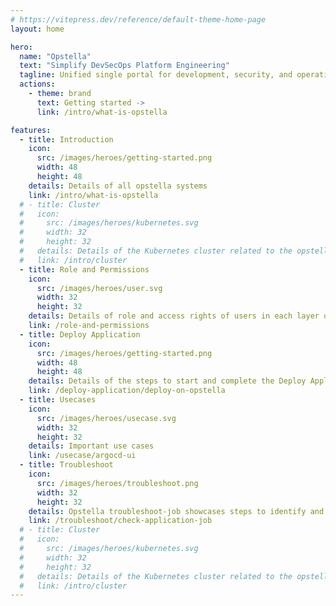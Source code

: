 ```yaml
---
# https://vitepress.dev/reference/default-theme-home-page
layout: home

hero:
  name: "Opstella"
  text: "Simplify DevSecOps Platform Engineering"
  tagline: Unified single portal for development, security, and operations to create a secure and efficient application onboarding experience for enterprises that focus on fast, reliable, and scalable software delivery.
  actions:
    - theme: brand
      text: Getting started ->
      link: /intro/what-is-opstella

features:
  - title: Introduction
    icon:
      src: /images/heroes/getting-started.png
      width: 48
      height: 48
    details: Details of all opstella systems
    link: /intro/what-is-opstella
  # - title: Cluster
  #   icon:
  #     src: /images/heroes/kubernetes.svg
  #     width: 32
  #     height: 32
  #   details: Details of the Kubernetes cluster related to the opstella system
  #   link: /intro/cluster
  - title: Role and Permissions
    icon:
      src: /images/heroes/user.svg
      width: 32
      height: 32
    details: Details of role and access rights of users in each layer of opstella and how to use the user menu
    link: /role-and-permissions
  - title: Deploy Application
    icon:
      src: /images/heroes/getting-started.png
      width: 48
      height: 48
    details: Details of the steps to start and complete the Deploy Application
    link: /deploy-application/deploy-on-opstella
  - title: Usecases
    icon:
      src: /images/heroes/usecase.svg
      width: 32
      height: 32
    details: Important use cases
    link: /usecase/argocd-ui
  - title: Troubleshoot
    icon:
      src: /images/heroes/troubleshoot.png
      width: 32
      height: 32
    details: Opstella troubleshoot-job showcases steps to identify and fix system issues efficiently.
    link: /troubleshoot/check-application-job
  # - title: Cluster
  #   icon:
  #     src: /images/heroes/kubernetes.svg
  #     width: 32
  #     height: 32
  #   details: Details of the Kubernetes cluster related to the opstella system
  #   link: /intro/cluster
---
```

